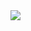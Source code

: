 <img src="https://cdn.discordapp.com/attachments/1020046868794847412/1071471403590758430/Projetosdamn.jpg">
